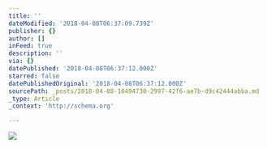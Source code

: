 ```yaml
---
title: ''
dateModified: '2018-04-08T06:37:09.739Z'
publisher: {}
author: []
inFeed: true
description: ''
via: {}
datePublished: '2018-04-08T06:37:12.000Z'
starred: false
datePublishedOriginal: '2018-04-08T06:37:12.000Z'
sourcePath: _posts/2018-04-08-16494730-2997-42f6-ae7b-d9c42444abba.md
_type: Article
_context: 'http://schema.org'

---
```

![](https://the-grid-user-content.s3-us-west-2.amazonaws.com/7a9c91bf-e3aa-4b07-b9e1-5172235b660a.jpg)